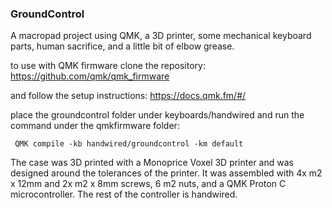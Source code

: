 ### GroundControl
A macropad project using QMK, a 3D printer, some mechanical keyboard parts, human sacrifice, and a little bit of elbow grease.

to use with QMK firmware clone the repository: https://github.com/qmk/qmk_firmware

and follow the setup instructions: https://docs.qmk.fm/#/

place the groundcontrol folder under keyboards/handwired and run the command under the qmkfirmware folder:

``` QMK compile -kb handwired/groundcontrol -km default```

The case was 3D printed with a Monoprice Voxel 3D printer and was designed around the tolerances of the printer. It was assembled with 4x m2 x 12mm and 2x m2 x 8mm screws, 6 m2 nuts, and a QMK Proton C microcontroller. The rest of the controller is handwired.


